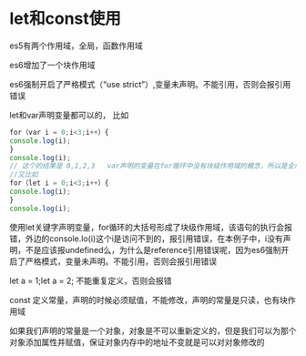 # let和const使用
es5有两个作用域，全局，函数作用域

es6增加了一个块作用域

es6强制开启了严格模式（“use strict”）,变量未声明。不能引用，否则会报引用错误

let和var声明变量都可以的，
比如 
```js
for（var i = 0;i<3;i++）{
console.log(i);
}
console.log(i);
// 这个的结果是 0,1,2,3   var声明的变量在for循环中没有块级作用域的概念，所以是全局变量
//又比如
for（let i = 0;i<3;i++）{
console.log(i);
}
console.log(i);
```
使用let关键字声明变量，for循环的大括号形成了块级作用域，该语句的执行会报错，外边的console.lo(i)这个i是访问不到的，报引用错误，在本例子中，i没有声明，不是应该报undefined么，为什么是reference引用错误呢，因为es6强制开启了严格模式，变量未声明。不能引用，否则会报引用错误

let a = 1;let a = 2; 不能重复定义，否则会报错


const 定义常量，声明的时候必须赋值，不能修改，声明的常量是只读，也有块作用域

如果我们声明的常量是一个对象，对象是不可以重新定义的，但是我们可以为那个对象添加属性并赋值，保证对象内存中的地址不变就是可以对对象修改的

